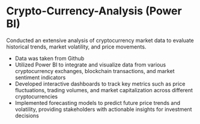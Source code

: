 # Crypto-Currency-Analysis (Power BI)
Conducted an extensive analysis of cryptocurrency market data to evaluate historical trends, market volatility, and price movements.

* Data was taken from Github
* Utilized Power BI to integrate and visualize data from various cryptocurrency exchanges, blockchain transactions, and market sentiment indicators
* Developed interactive dashboards to track key metrics such as price fluctuations, trading volumes, and market capitalization across different cryptocurrencies
* Implemented forecasting models to predict future price trends and volatility, providing stakeholders with actionable insights for investment decisions
